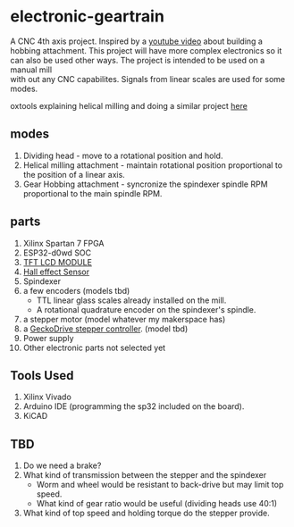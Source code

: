 # electronic-geartrain

A CNC 4th axis project. Inspired by a [youtube video](https://www.youtube.com/watch?v=7WleHVtIc1c) about building a hobbing attachment.
This project will have more complex electronics so it can also be used other ways. The project is intended to be used on a manual mill  
with out any CNC capabilites. Signals from linear scales are used for some modes.

oxtools explaining helical milling and doing a similar project [here](https://www.youtube.com/watch?v=AVydTvwqmRs)

## modes
1. Dividing head - move to a rotational position and hold.
2. Helical milling attachment - maintain rotational position proportional to the position of a linear axis.
3. Gear Hobbing attachment - syncronize the spindexer spindle RPM proportional to the main spindle RPM.

## parts
1. Xilinx Spartan 7 FPGA
2. ESP32-d0wd SOC
3. [TFT LCD MODULE](https://www.lcd-module.com/fileadmin/eng/pdf/grafik/ediptft57-ae.pdf)
4. [Hall effect Sensor](https://www.littelfuse.com/~/media/electronics/datasheets/hall_effect_sensors/littelfuse_hall_effect_sensors_55100_datasheet.pdf.pdf)
5. Spindexer
6. a few encoders (models tbd)
    * TTL linear glass scales already installed on the mill.
    * A rotational quadrature encoder on the spindexer's spindle.
7. a stepper motor (model whatever my makerspace has)
8. a [GeckoDrive stepper controller](https://www.geckodrive.com/products). (model tbd)
9. Power supply
10. Other electronic parts not selected yet

## Tools Used
1. Xilinx Vivado
2. Arduino IDE (programming the sp32 included on the board).
3. KiCAD

## TBD
1. Do we need a brake?
2. What kind of transmission between the stepper and the spindexer
    * Worm and wheel would be resistant to back-drive but may limit top speed.
    * What kind of gear ratio would be useful (dividing heads use 40:1)
3. What kind of top speed and holding torque do the stepper provide.
